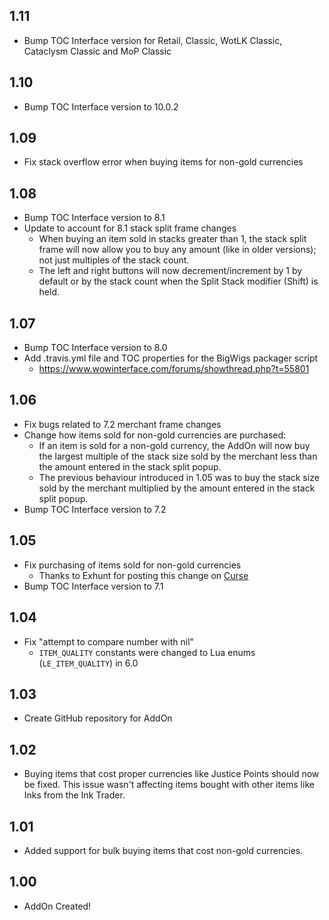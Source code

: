 ## 1.11
- Bump TOC Interface version for Retail, Classic, WotLK Classic, Cataclysm Classic and MoP Classic

## 1.10
- Bump TOC Interface version to 10.0.2

## 1.09
- Fix stack overflow error when buying items for non-gold currencies

## 1.08
- Bump TOC Interface version to 8.1
- Update to account for 8.1 stack split frame changes
	- When buying an item sold in stacks greater than 1, the stack split frame will now allow you to buy any amount (like in older versions); not just multiples of the stack count.
	- The left and right buttons will now decrement/increment by 1 by default or by the stack count when the Split Stack modifier (Shift) is held.

## 1.07
- Bump TOC Interface version to 8.0
- Add .travis.yml file and TOC properties for the BigWigs packager script
	- https://www.wowinterface.com/forums/showthread.php?t=55801

## 1.06
- Fix bugs related to 7.2 merchant frame changes
- Change how items sold for non-gold currencies are purchased:
	- If an item is sold for a non-gold currency, the AddOn will now buy the largest multiple of the stack size sold by the merchant less than the amount entered in the stack split popup.
	- The previous behaviour introduced in 1.05 was to buy the stack size sold by the merchant multiplied by the amount entered in the stack split popup.
- Bump TOC Interface version to 7.2

## 1.05
- Fix purchasing of items sold for non-gold currencies
	- Thanks to Exhunt for posting this change on [Curse](https://mods.curse.com/addons/wow/bulk-buy?comment=12)
- Bump TOC Interface version to 7.1

## 1.04
- Fix "attempt to compare number with nil"
    - `ITEM_QUALITY` constants were changed to Lua enums (`LE_ITEM_QUALITY`) in 6.0

## 1.03
- Create GitHub repository for AddOn

## 1.02
- Buying items that cost proper currencies like Justice Points should now be fixed. This issue wasn't affecting items bought with other items like Inks from the Ink Trader. 

## 1.01
- Added support for bulk buying items that cost non-gold currencies. 

## 1.00
- AddOn Created!
